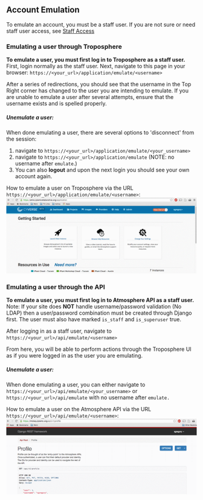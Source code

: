 ## Account Emulation

To emulate an account, you must be a staff user.
If you are not sure or need staff user access, see [Staff Access](#)

### Emulating a user through Troposphere
<a name="staff_emulate_ui"></a>

**To emulate a user, you must first log in to Troposphere as a staff user.**
First, login normally as the staff user.
Next, navigate to this page in your browser: `https://<your_url>/application/emulate/<username>`

After a series of redirections, you should see that the username in the Top Right corner has changed to the user you are intending to emulate.
If you are unable to emulate a user after several attempts, ensure that the username exists and is spelled properly.

##### Unemulate a user:
<a name="staff_no_emulate_ui"></a>
When done emulating a user, there are several options to 'disconnect' from the session:

1. navigate to `https://<your_url>/application/emulate/<your_username>`
1. navigate to `https://<your_url>/application/emulate` (NOTE: no username after `emulate`.)
1. You can also **logout** and upon the next login you should see your own account again.

How to emulate a user on Troposphere via the URL `https://<your_url>/application/emulate/<username>`:  
![Troposphere Emulation](./media/staff_emulate_application.gif)


### Emulating a user through the API

**To emulate a user, you must first log in to Atmosphere API as a staff user.**
<a name="staff_emulate_api"></a>
Note: If your site does **NOT** handle username/password validation (No LDAP) then a user/password combination must be created through Django first. The user must also have marked `is_staff` and `is_superuser` true.

After logging in as a staff user, navigate to `https://<your_url>/api/emulate/<username>`

From here, you will be able to perform actions through the Troposphere UI as if you were logged in as the user you are emulating.

##### Unemulate a user:
<a name="staff_no_emulate_api"></a>
When done emulating a user, you can either navigate to `https://<your_url>/api/emulate/<your_username>` or `https://<your_url>/api/emulate` with no username after `emulate.`

How to emulate a user on the Atmosphere API via the URL `https://<your_url>/api/emulate/<username>`:  
![Atmosphere API Emulation](./media/staff_emulate_api.gif)
